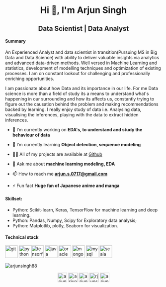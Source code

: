 <h1 align="center">Hi 👋, I'm Arjun Singh</h1>
<h2 align="center">Data Scientist | Data Analyst </h2>

#### Summary
An Experienced Analyst and data scientist in transition(Pursuing MS in Big Data and Data Science) with ability to deliver valuable insights via analytics and advanced data-driven methods. Well versed in Machine Learning and statistics, development of modelling techniques and optimization of existing processes. I am on constant lookout for challenging and professionally enriching opportunities.

I am passionate about how Data and its importance in our life. For me Data science is more than a field of study its a means to understand what's happening in our surrounding and how its affects us, constantly trying to figure out the causation behind the problem and making recommendations backed by learning. I really enjoy study of data i.e. Analysing data, visualising the inferences, playing with the data to extract hidden inferences.

- 🔭 I’m currently working on **EDA's, to understand and study the behaviour of data**

- 🌱 I’m currently learning **Object detection, sequence modeling**

- 👨‍💻 All of my projects are available at [Github](https://github.com/arjunsingh88?tab=repositories)

- 💬 Ask me about **machine learning modeling, EDA**

- 📫 How to reach me **arjun.s.0717@gmail.com**

- ⚡ Fun fact **Huge fan of Japanese anime and manga**

#### Skillset:
* Python: Scikit-learn, Keras, TensorFlow for machine learning and deep learning.
* Python: Pandas, Numpy, Scipy for Exploratory data analysis; 
* Python: Matplotlib, plotly, Seaborn for visualization.

#### Technical stack
<p align="left"><img src="https://www.vectorlogo.zone/logos/git-scm/git-scm-icon.svg" alt="git" width="40" height="40"/> <img src="https://devicons.github.io/devicon/devicon.git/icons/python/python-original.svg" alt="python" width="40" height="40"/><img src="https://www.vectorlogo.zone/logos/tensorflow/tensorflow-icon.svg" alt="tensorflow" width="40" height="40"/> <img src="https://devicons.github.io/devicon/devicon.git/icons/java/java-original-wordmark.svg" alt="java" width="40" height="40"/> <img src="https://devicons.github.io/devicon/devicon.git/icons/oracle/oracle-original.svg" alt="oracle" width="40" height="40"/> <img src="https://devicons.github.io/devicon/devicon.git/icons/mongodb/mongodb-original-wordmark.svg" alt="mongodb" width="40" height="40"/> <img src="https://devicons.github.io/devicon/devicon.git/icons/mysql/mysql-original-wordmark.svg" alt="mysql" width="40" height="40"/> <img src="https://devicons.github.io/devicon/devicon.git/icons/scala/scala-original-wordmark.svg" alt="scala" width="40" height="40"/> </p>

<p><img align="center" src="https://github-readme-stats.vercel.app/api?username=arjunsingh88&bg_color=30,e96443,904e95&title_color=fff&text_color=fff" alt="arjunsingh88" /></p>

<p align="center">
<a href="https://github.com/arjunsingh88" target="blank"><img align="center" src="https://cdn.jsdelivr.net/npm/simple-icons@3.0.1/icons/github.svg" alt="arjunsingh88" height="30" width="30" /></a>
<a href="https://linkedin.com/in/arjunsinghk" target="blank"><img align="center" src="https://cdn.jsdelivr.net/npm/simple-icons@3.0.1/icons/linkedin.svg" alt="arjunsinghk" height="30" width="30" /></a>
<a href="https://kaggle.com/arjunsingh88" target="blank"><img align="center" src="https://cdn.jsdelivr.net/npm/simple-icons@3.0.1/icons/kaggle.svg" alt="arjunsingh88" height="30" width="30" /></a>
<a href="https://fb.com/rjunsingh88" target="blank"><img align="center" src="https://cdn.jsdelivr.net/npm/simple-icons@3.0.1/icons/facebook.svg" alt="rjunsingh88" height="30" width="30" /></a>
<a href="https://instagram.com/arjunsingh_7979" target="blank"><img align="center" src="https://cdn.jsdelivr.net/npm/simple-icons@3.0.1/icons/instagram.svg" alt="arjunsingh_7979" height="30" width="30" /></a>
</p>
